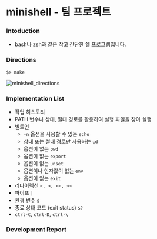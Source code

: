 # minishell - 팀 프로젝트
### Intoduction
- bash나 zsh과 같은 작고 간단한 쉘 프로그램입니다.
### Directions
```
$> make
```
![minishell_directions](https://user-images.githubusercontent.com/69841779/211287293-3b0b73f6-ec0c-4532-9a45-de90007e83b8.gif)
### Implementation List
- 작업 히스토리
- PATH 변수나 상대, 절대 경로를 활용하여 실행 파일을 찾아 실행
- 빌트인
  - `-n` 옵션을 사용할 수 있는 `echo`
  - 상대 또는 절대 경로만 사용하는 `cd`
  - 옵션이 없는 `pwd`
  - 옵션이 없는 `export`
  - 옵션이 없는 `unset`
  - 옵션이나 인자값이 없는 `env`
  - 옵션이 없는 `exit`
- 리다이렉션 `<, >, <<, >>`
- 파이프 `|`
- 환경 변수 `$`
- 종료 상태 코드 (exit status) `$?`
- `ctrl-C`, `ctrl-D`, `ctrl-\`
### Development Report
